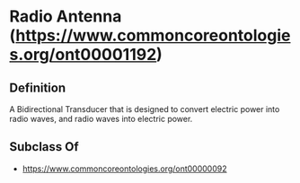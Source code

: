 # Radio Antenna (https://www.commoncoreontologies.org/ont00001192)

## Definition
A Bidirectional Transducer that is designed to convert electric power into radio waves, and radio waves into electric power.

## Subclass Of
- https://www.commoncoreontologies.org/ont00000092

